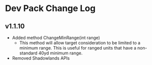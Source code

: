 # Dev Pack Change Log

## v1.1.10

- Added method ChangeMinRange(int range)
  - This method will allow target consideration to be limited to a minimum range. This is useful for ranged units that have a non-standard 40yd minimum range.
- Removed Shadowlands APIs